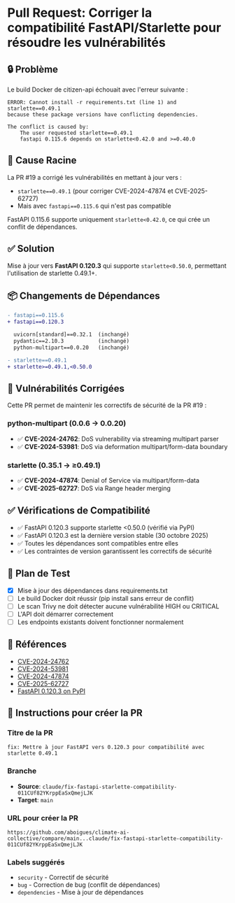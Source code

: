 # Pull Request: Corriger la compatibilité FastAPI/Starlette pour résoudre les vulnérabilités

## 🔒 Problème

Le build Docker de citizen-api échouait avec l'erreur suivante :
```
ERROR: Cannot install -r requirements.txt (line 1) and starlette==0.49.1
because these package versions have conflicting dependencies.

The conflict is caused by:
    The user requested starlette==0.49.1
    fastapi 0.115.6 depends on starlette<0.42.0 and >=0.40.0
```

## 🐛 Cause Racine

La PR #19 a corrigé les vulnérabilités en mettant à jour vers :
- `starlette==0.49.1` (pour corriger CVE-2024-47874 et CVE-2025-62727)
- Mais avec `fastapi==0.115.6` qui n'est pas compatible

FastAPI 0.115.6 supporte uniquement `starlette<0.42.0`, ce qui crée un conflit de dépendances.

## ✅ Solution

Mise à jour vers **FastAPI 0.120.3** qui supporte `starlette<0.50.0`, permettant l'utilisation de starlette 0.49.1+.

## 📦 Changements de Dépendances

```diff
- fastapi==0.115.6
+ fastapi==0.120.3

  uvicorn[standard]==0.32.1  (inchangé)
  pydantic==2.10.3           (inchangé)
  python-multipart==0.0.20   (inchangé)

- starlette==0.49.1
+ starlette>=0.49.1,<0.50.0
```

## 🔐 Vulnérabilités Corrigées

Cette PR permet de maintenir les correctifs de sécurité de la PR #19 :

### python-multipart (0.0.6 → 0.0.20)
- ✅ **CVE-2024-24762**: DoS vulnerability via streaming multipart parser
- ✅ **CVE-2024-53981**: DoS via deformation multipart/form-data boundary

### starlette (0.35.1 → ≥0.49.1)
- ✅ **CVE-2024-47874**: Denial of Service via multipart/form-data
- ✅ **CVE-2025-62727**: DoS via Range header merging

## ✅ Vérifications de Compatibilité

- ✅ FastAPI 0.120.3 supporte starlette <0.50.0 (vérifié via PyPI)
- ✅ FastAPI 0.120.3 est la dernière version stable (30 octobre 2025)
- ✅ Toutes les dépendances sont compatibles entre elles
- ✅ Les contraintes de version garantissent les correctifs de sécurité

## 🧪 Plan de Test

- [x] Mise à jour des dépendances dans requirements.txt
- [ ] Le build Docker doit réussir (pip install sans erreur de conflit)
- [ ] Le scan Trivy ne doit détecter aucune vulnérabilité HIGH ou CRITICAL
- [ ] L'API doit démarrer correctement
- [ ] Les endpoints existants doivent fonctionner normalement

## 🔗 Références

- [CVE-2024-24762](https://avd.aquasec.com/nvd/cve-2024-24762)
- [CVE-2024-53981](https://avd.aquasec.com/nvd/cve-2024-53981)
- [CVE-2024-47874](https://avd.aquasec.com/nvd/cve-2024-47874)
- [CVE-2025-62727](https://avd.aquasec.com/nvd/cve-2025-62727)
- [FastAPI 0.120.3 on PyPI](https://pypi.org/project/fastapi/0.120.3/)

## 📝 Instructions pour créer la PR

### Titre de la PR
```
fix: Mettre à jour FastAPI vers 0.120.3 pour compatibilité avec starlette 0.49.1
```

### Branche
- **Source**: `claude/fix-fastapi-starlette-compatibility-011CUf82YKrppEaSxQmejLJK`
- **Target**: `main`

### URL pour créer la PR
```
https://github.com/aboigues/climate-ai-collective/compare/main...claude/fix-fastapi-starlette-compatibility-011CUf82YKrppEaSxQmejLJK
```

### Labels suggérés
- `security` - Correctif de sécurité
- `bug` - Correction de bug (conflit de dépendances)
- `dependencies` - Mise à jour de dépendances
